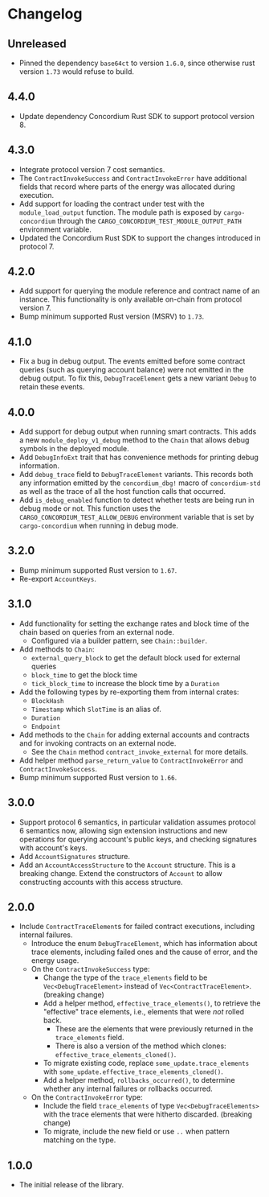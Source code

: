 # Changelog

## Unreleased

- Pinned the dependency `base64ct` to version `1.6.0`, since otherwise rust
  version `1.73` would refuse to build.

## 4.4.0

- Update dependency Concordium Rust SDK to support protocol version 8.

## 4.3.0

- Integrate protocol version 7 cost semantics.
- The `ContractInvokeSuccess` and `ContractInvokeError` have additional fields
  that record where parts of the energy was allocated during execution.
- Add support for loading the contract under test with the `module_load_output` function. The module path is exposed by `cargo-concordium` through the `CARGO_CONCORDIUM_TEST_MODULE_OUTPUT_PATH` environment variable.
- Updated the Concordium Rust SDK to support the changes introduced in protocol 7.

## 4.2.0

- Add support for querying the module reference and contract name of an instance.
  This functionality is only available on-chain from protocol version 7.
- Bump minimum supported Rust version (MSRV) to `1.73`.

## 4.1.0

- Fix a bug in debug output. The events emitted before some contract queries
  (such as querying account balance) were not emitted in the debug output. To
  fix this, `DebugTraceElement` gets a new variant `Debug` to retain these
  events.

## 4.0.0

- Add support for debug output when running smart contracts. This adds a new
  `module_deploy_v1_debug` method to the `Chain` that allows debug symbols
  in the deployed module.
- Add `DebugInfoExt` trait that has convenience methods for printing debug
  information.
- Add `debug_trace` field to `DebugTraceElement` variants. This records both any
  information emitted by the `concordium_dbg!` macro of `concordium-std` as well
  as the trace of all the host function calls that occurred.
- Add `is_debug_enabled` function to detect whether tests are being run in debug
  mode or not. This function uses the `CARGO_CONCORDIUM_TEST_ALLOW_DEBUG`
  environment variable that is set by `cargo-concordium` when running in debug
  mode.

## 3.2.0

- Bump minimum supported Rust version to `1.67`.
- Re-export `AccountKeys`.

## 3.1.0

- Add functionality for setting the exchange rates and block time of the chain based on queries from an external node.
  - Configured via a builder pattern, see `Chain::builder`.
- Add methods to `Chain`:
  - `external_query_block` to get the default block used for external queries
  - `block_time` to get the block time
  - `tick_block_time` to increase the block time by a `Duration`
- Add the following types by re-exporting them from internal crates:
  - `BlockHash`
  - `Timestamp` which `SlotTime` is an alias of.
  - `Duration`
  - `Endpoint`
- Add methods to the `Chain` for adding external accounts and contracts and for invoking contracts on an external node.
  - See the `Chain` method `contract_invoke_external` for more details.
- Add helper method `parse_return_value` to `ContractInvokeError` and `ContractInvokeSuccess`.
- Bump minimum supported Rust version to `1.66`.

## 3.0.0

- Support protocol 6 semantics, in particular validation assumes protocol 6
  semantics now, allowing sign extension instructions and new operations for
  querying account's public keys, and checking signatures with account's keys.
- Add `AccountSignatures` structure.
- Add an `AccountAccessStructure` to the `Account` structure. This is a breaking
  change. Extend the constructors of `Account` to allow constructing accounts
  with this access structure.

## 2.0.0

- Include `ContractTraceElement`s for failed contract executions, including internal failures.
  - Introduce the enum `DebugTraceElement`, which has information about trace elements, including failed ones and the cause of error, and the energy usage.
  - On the `ContractInvokeSuccess` type:
    - Change the type of the `trace_elements` field to be `Vec<DebugTraceElement>` instead of `Vec<ContractTraceElement>`. (breaking change)
    - Add a helper method, `effective_trace_elements()`, to retrieve the "effective" trace elements, i.e., elements that were *not* rolled back.
      - These are the elements that were previously returned in the `trace_elements` field.
      - There is also a version of the method which clones: `effective_trace_elements_cloned()`.
    - To migrate existing code, replace `some_update.trace_elements` with `some_update.effective_trace_elements_cloned()`.
    - Add a helper method, `rollbacks_occurred()`, to determine whether any internal failures or rollbacks occurred.
  - On the `ContractInvokeError` type:
    - Include the field `trace_elements` of type `Vec<DebugTraceElements>` with the trace elements that were hitherto discarded. (breaking change)
    - To migrate, include the new field or use `..` when pattern matching on the type.

## 1.0.0

- The initial release of the library.
